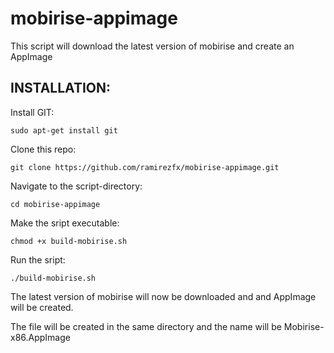 # mobirise-appimage

This script will download the latest version of mobirise and create an AppImage

## INSTALLATION:

Install GIT:

`sudo apt-get install git`

Clone this repo:

`git clone https://github.com/ramirezfx/mobirise-appimage.git`

Navigate to the script-directory:

`cd mobirise-appimage`

Make the sript executable:

`chmod +x build-mobirise.sh`

Run the sript:

`./build-mobirise.sh`

The latest version of mobirise will now be downloaded and and AppImage will be created.

The file will be created in the same directory and the name will be Mobirise-x86.AppImage
